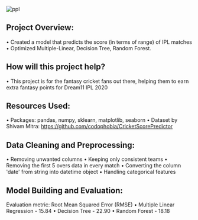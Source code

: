 
![ppl](https://user-images.githubusercontent.com/83487183/137313600-0b078370-033e-489c-95f1-a3e43097530b.jpg)

## Project Overview:
• Created a model that predicts the score (in terms of range) of IPL matches
• Optimized Multiple-Linear, Decision Tree, Random Forest.

## How will this project help?
• This project is for the fantasy cricket fans out there, helping them to earn extra fantasy points for Dream11 IPL 2020

## Resources Used:
• Packages: pandas, numpy, sklearn, matplotlib, seaborn
• Dataset by Shivam Mitra: https://github.com/codophobia/CricketScorePredictor

## Data Cleaning and Preprocessing:
• Removing unwanted columns
• Keeping only consistent teams
• Removing the first 5 overs data in every match
• Converting the column 'date' from string into datetime object
• Handling categorical features

## Model Building and Evaluation:
Evaluation metric: Root Mean Squared Error (RMSE)
• Multiple Linear Regression - 15.84
• Decision Tree - 22.90
• Random Forest - 18.18
